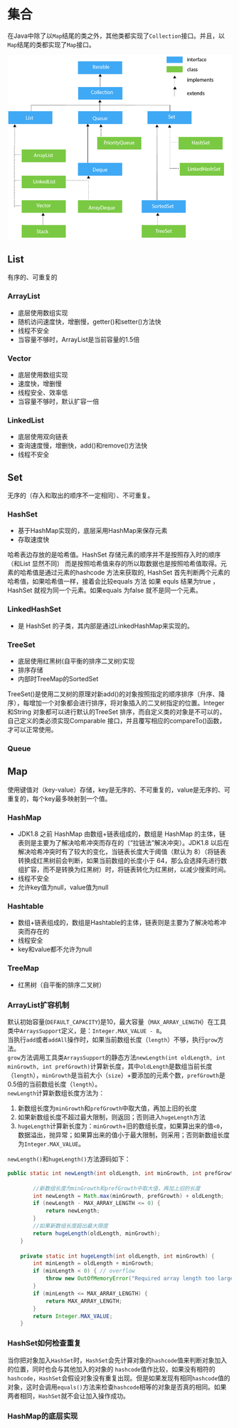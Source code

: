 # 集合

在Java中除了以`Map`结尾的类之外，其他类都实现了`Collection`接口。并且，以`Map`结尾的类都实现了`Map`接口。

![collection-hierarchy](./images/collection-hierarchy.png "collection-hierarchy")

## List

有序的、可重复的

### ArrayList

* 底层使用数组实现
* 随机访问速度快，增删慢，getter()和setter()方法快
* 线程不安全
* 当容量不够时，ArrayList是当前容量的1.5倍

### Vector

* 底层使用数组实现
* 速度快，增删慢
* 线程安全、效率低
* 当容量不够时，默认扩容一倍

### LinkedList

* 底层使用双向链表
* 查询速度慢，增删快，add()和remove()方法快
* 线程不安全

## Set

无序的（存入和取出的顺序不一定相同）、不可重复。

### HashSet

* 基于HashMap实现的，底层采用HashMap来保存元素
* 存取速度快

哈希表边存放的是哈希值。HashSet 存储元素的顺序并不是按照存入时的顺序（和List 显然不同） 而是按照哈希值来存的所以取数据也是按照哈希值取得。元素的哈希值是通过元素的hashcode 方法来获取的, HashSet 首先判断两个元素的哈希值，如果哈希值一样，接着会比较equals 方法 如果 equls 结果为true ，HashSet 就视为同一个元素。如果equals 为false 就不是同一个元素。

### LinkedHashSet

* 是 HashSet 的子类，其内部是通过LinkedHashMap来实现的。

### TreeSet

* 底层使用红黑树(自平衡的排序二叉树)实现
* 排序存储
* 内部时TreeMap的SortedSet

TreeSet()是使用二叉树的原理对新add()的对象按照指定的顺序排序（升序、降序），每增加一个对象都会进行排序，将对象插入的二叉树指定的位置。Integer 和String 对象都可以进行默认的TreeSet 排序，而自定义类的对象是不可以的，自己定义的类必须实现Comparable 接口，并且覆写相应的compareTo()函数，才可以正常使用。

### Queue

## Map

使用键值对（key-value）存储，key是无序的、不可重复的，value是无序的、可重复的，每个key最多映射到一个值。

### HashMap

* JDK1.8 之前 HashMap 由数组+链表组成的，数组是 HashMap 的主体，链表则是主要为了解决哈希冲突而存在的（“拉链法”解决冲突）。JDK1.8 以后在解决哈希冲突时有了较大的变化，当链表长度大于阈值（默认为 8）（将链表转换成红黑树前会判断，如果当前数组的长度小于 64，那么会选择先进行数组扩容，而不是转换为红黑树）时，将链表转化为红黑树，以减少搜索时间。
* 线程不安全
* 允许key值为null，value值为null

### Hashtable

* 数组+链表组成的，数组是Hashtable的主体，链表则是主要为了解决哈希冲突而存在的
* 线程安全
* key和value都不允许为null

### TreeMap

* 红黑树（自平衡的排序二叉树）

### ArrayList扩容机制

默认初始容量(`DEFAULT_CAPACITY`)是10，最大容量（`MAX_ARRAY_LENGTH`）在工具类中`ArraysSupport`定义，是：`Integer.MAX_VALUE - 8`。  
当执行`add`或者`addAll`操作时，如果当前数组长度（`length`）不够，执行`grow`方法。  
`grow`方法调用工具类`ArraysSupport`的静态方法`newLength(int oldLength, int minGrowth, int prefGrowth)`计算新长度，其中`oldLength`是数组当前长度（`length`），`minGrowth`是当前大小（`size`）+要添加的元素个数，`prefGrowth`是0.5倍的当前数组长度（`length`）。  
`newLength`计算新数组长度方法为：

1. 新数组长度为`minGrowth`和`prefGrowth`中取大值，再加上旧的长度
2. 如果新数组长度不超过最大限制，则返回；否则进入`hugeLength`方法
3. `hugeLength`计算新长度为：`minGrowth`+旧的数组长度，如果算出来的值`<0`，数据溢出，抛异常；如果算出来的值小于最大限制，则采用；否则新数组长度为`Integer.MAX_VALUE`。

`newLength()`和`hugeLength()`方法源码如下：

```java
public static int newLength(int oldLength, int minGrowth, int prefGrowth) {

        //新数组长度为minGrowth和prefGrowth中取大值，再加上旧的长度
        int newLength = Math.max(minGrowth, prefGrowth) + oldLength; 
        if (newLength - MAX_ARRAY_LENGTH <= 0) {
            return newLength;
        }
        //如果新数组长度超出最大限度
        return hugeLength(oldLength, minGrowth);
    }

    private static int hugeLength(int oldLength, int minGrowth) {
        int minLength = oldLength + minGrowth;
        if (minLength < 0) { // overflow
            throw new OutOfMemoryError("Required array length too large");
        }
        if (minLength <= MAX_ARRAY_LENGTH) {
            return MAX_ARRAY_LENGTH;
        }
        return Integer.MAX_VALUE;
    }
```

### HashSet如何检查重复

当你把对象加入`HashSet`时，`HashSet`会先计算对象的`hashcode`值来判断对象加入的位置，同时也会与其他加入的对象的 `hashcode`值作比较，如果没有相符的`hashcode`，`HashSet`会假设对象没有重复出现。但是如果发现有相同`hashcode`值的对象，这时会调用`equals()`方法来检查`hashcode`相等的对象是否真的相同。如果两者相同，`HashSet`就不会让加入操作成功。

### HashMap的底层实现



